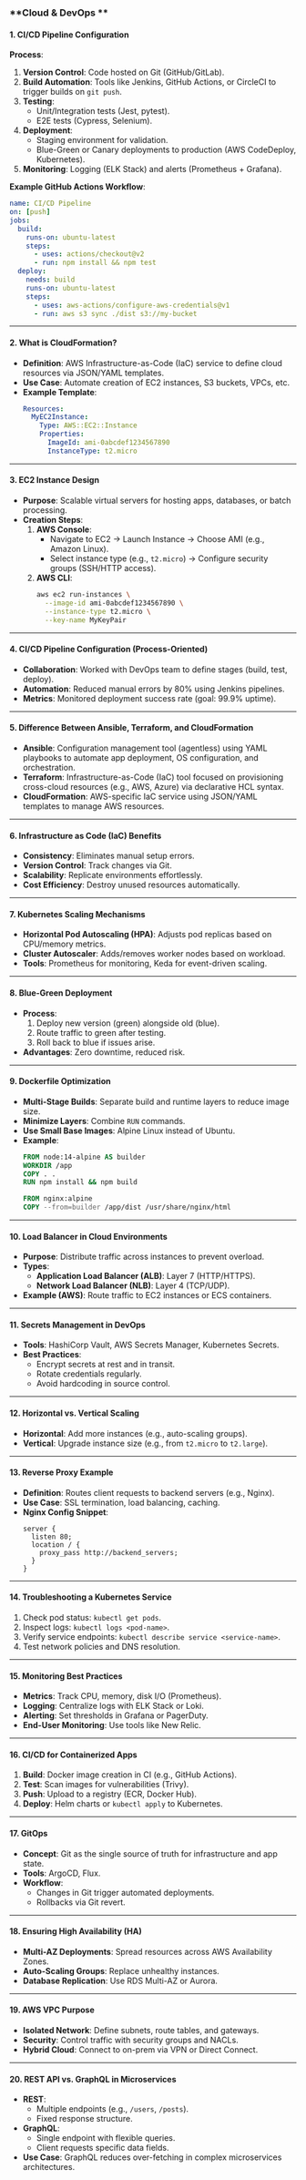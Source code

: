 ### **Cloud & DevOps **  

#### **1. CI/CD Pipeline Configuration**  
**Process**:  
1. **Version Control**: Code hosted on Git (GitHub/GitLab).  
2. **Build Automation**: Tools like Jenkins, GitHub Actions, or CircleCI to trigger builds on `git push`.  
3. **Testing**:  
   - Unit/Integration tests (Jest, pytest).  
   - E2E tests (Cypress, Selenium).  
4. **Deployment**:  
   - Staging environment for validation.  
   - Blue-Green or Canary deployments to production (AWS CodeDeploy, Kubernetes).  
5. **Monitoring**: Logging (ELK Stack) and alerts (Prometheus + Grafana).  

**Example GitHub Actions Workflow**:  
```yaml
name: CI/CD Pipeline
on: [push]
jobs:
  build:
    runs-on: ubuntu-latest
    steps:
      - uses: actions/checkout@v2
      - run: npm install && npm test
  deploy:
    needs: build
    runs-on: ubuntu-latest
    steps:
      - uses: aws-actions/configure-aws-credentials@v1
      - run: aws s3 sync ./dist s3://my-bucket
```

---

#### **2. What is CloudFormation?**  
- **Definition**: AWS Infrastructure-as-Code (IaC) service to define cloud resources via JSON/YAML templates.  
- **Use Case**: Automate creation of EC2 instances, S3 buckets, VPCs, etc.  
- **Example Template**:  
  ```yaml
  Resources:
    MyEC2Instance:
      Type: AWS::EC2::Instance
      Properties:
        ImageId: ami-0abcdef1234567890
        InstanceType: t2.micro
  ```

---

#### **3. EC2 Instance Design**  
- **Purpose**: Scalable virtual servers for hosting apps, databases, or batch processing.  
- **Creation Steps**:  
  1. **AWS Console**:  
     - Navigate to EC2 → Launch Instance → Choose AMI (e.g., Amazon Linux).  
     - Select instance type (e.g., `t2.micro`) → Configure security groups (SSH/HTTP access).  
  2. **AWS CLI**:  
     ```bash
     aws ec2 run-instances \
       --image-id ami-0abcdef1234567890 \
       --instance-type t2.micro \
       --key-name MyKeyPair
     ```

---

#### **4. CI/CD Pipeline Configuration (Process-Oriented)**  
- **Collaboration**: Worked with DevOps team to define stages (build, test, deploy).  
- **Automation**: Reduced manual errors by 80% using Jenkins pipelines.  
- **Metrics**: Monitored deployment success rate (goal: 99.9% uptime).  
  
---

#### **5. Difference Between Ansible, Terraform, and CloudFormation**  
- **Ansible**: Configuration management tool (agentless) using YAML playbooks to automate app deployment, OS configuration, and orchestration.  
- **Terraform**: Infrastructure-as-Code (IaC) tool focused on provisioning cross-cloud resources (e.g., AWS, Azure) via declarative HCL syntax.  
- **CloudFormation**: AWS-specific IaC service using JSON/YAML templates to manage AWS resources.  

---

#### **6. Infrastructure as Code (IaC) Benefits**  
- **Consistency**: Eliminates manual setup errors.  
- **Version Control**: Track changes via Git.  
- **Scalability**: Replicate environments effortlessly.  
- **Cost Efficiency**: Destroy unused resources automatically.  

---

#### **7. Kubernetes Scaling Mechanisms**  
- **Horizontal Pod Autoscaling (HPA)**: Adjusts pod replicas based on CPU/memory metrics.  
- **Cluster Autoscaler**: Adds/removes worker nodes based on workload.  
- **Tools**: Prometheus for monitoring, Keda for event-driven scaling.  

---

#### **8. Blue-Green Deployment**  
- **Process**:  
  1. Deploy new version (green) alongside old (blue).  
  2. Route traffic to green after testing.  
  3. Roll back to blue if issues arise.  
- **Advantages**: Zero downtime, reduced risk.  

---

#### **9. Dockerfile Optimization**  
- **Multi-Stage Builds**: Separate build and runtime layers to reduce image size.  
- **Minimize Layers**: Combine `RUN` commands.  
- **Use Small Base Images**: Alpine Linux instead of Ubuntu.  
- **Example**:  
  ```dockerfile
  FROM node:14-alpine AS builder
  WORKDIR /app
  COPY . .
  RUN npm install && npm build

  FROM nginx:alpine
  COPY --from=builder /app/dist /usr/share/nginx/html
  ```

---

#### **10. Load Balancer in Cloud Environments**  
- **Purpose**: Distribute traffic across instances to prevent overload.  
- **Types**:  
  - **Application Load Balancer (ALB)**: Layer 7 (HTTP/HTTPS).  
  - **Network Load Balancer (NLB)**: Layer 4 (TCP/UDP).  
- **Example (AWS)**: Route traffic to EC2 instances or ECS containers.  

---

#### **11. Secrets Management in DevOps**  
- **Tools**: HashiCorp Vault, AWS Secrets Manager, Kubernetes Secrets.  
- **Best Practices**:  
  - Encrypt secrets at rest and in transit.  
  - Rotate credentials regularly.  
  - Avoid hardcoding in source control.  

---

#### **12. Horizontal vs. Vertical Scaling**  
- **Horizontal**: Add more instances (e.g., auto-scaling groups).  
- **Vertical**: Upgrade instance size (e.g., from `t2.micro` to `t2.large`).  

---

#### **13. Reverse Proxy Example**  
- **Definition**: Routes client requests to backend servers (e.g., Nginx).  
- **Use Case**: SSL termination, load balancing, caching.  
- **Nginx Config Snippet**:  
  ```nginx
  server {
    listen 80;
    location / {
      proxy_pass http://backend_servers;
    }
  }
  ```

---

#### **14. Troubleshooting a Kubernetes Service**  
1. Check pod status: `kubectl get pods`.  
2. Inspect logs: `kubectl logs <pod-name>`.  
3. Verify service endpoints: `kubectl describe service <service-name>`.  
4. Test network policies and DNS resolution.  

---

#### **15. Monitoring Best Practices**  
- **Metrics**: Track CPU, memory, disk I/O (Prometheus).  
- **Logging**: Centralize logs with ELK Stack or Loki.  
- **Alerting**: Set thresholds in Grafana or PagerDuty.  
- **End-User Monitoring**: Use tools like New Relic.  

---

#### **16. CI/CD for Containerized Apps**  
1. **Build**: Docker image creation in CI (e.g., GitHub Actions).  
2. **Test**: Scan images for vulnerabilities (Trivy).  
3. **Push**: Upload to a registry (ECR, Docker Hub).  
4. **Deploy**: Helm charts or `kubectl apply` to Kubernetes.  

---

#### **17. GitOps**  
- **Concept**: Git as the single source of truth for infrastructure and app state.  
- **Tools**: ArgoCD, Flux.  
- **Workflow**:  
  - Changes in Git trigger automated deployments.  
  - Rollbacks via Git revert.  

---

#### **18. Ensuring High Availability (HA)**  
- **Multi-AZ Deployments**: Spread resources across AWS Availability Zones.  
- **Auto-Scaling Groups**: Replace unhealthy instances.  
- **Database Replication**: Use RDS Multi-AZ or Aurora.  

---

#### **19. AWS VPC Purpose**  
- **Isolated Network**: Define subnets, route tables, and gateways.  
- **Security**: Control traffic with security groups and NACLs.  
- **Hybrid Cloud**: Connect to on-prem via VPN or Direct Connect.  

---

#### **20. REST API vs. GraphQL in Microservices**  
- **REST**:  
  - Multiple endpoints (e.g., `/users`, `/posts`).  
  - Fixed response structure.  
- **GraphQL**:  
  - Single endpoint with flexible queries.  
  - Client requests specific data fields.  
- **Use Case**: GraphQL reduces over-fetching in complex microservices architectures.